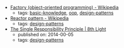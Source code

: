 * [Factory (object-oriented programming) - Wikipedia](https://en.wikipedia.org/wiki/Factory_(object-oriented_programming))
    * tags: [basic-knowledge](../tags/basic-knowledge.md), [oop](../tags/oop.md), [design-patterns](../tags/design-patterns.md)
* [Reactor pattern - Wikipedia](https://en.wikipedia.org/wiki/Reactor_pattern)
    * tags: [design-patterns](../tags/design-patterns.md)
* [The Single Responsibility Principle | 8th Light](https://8thlight.com/blog/uncle-bob/2014/05/08/SingleReponsibilityPrinciple.html)
    * published on: 2014-00-05
    * tags: [design-patterns](../tags/design-patterns.md)
